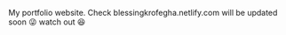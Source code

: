 My portfolio website.
Check blessingkrofegha.netlify.com
 will be updated soon :stuck_out_tongue_winking_eye:
watch out :laughing:
